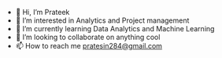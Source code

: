 - 👋 Hi, I’m Prateek
- 👀 I’m interested in Analytics and Project management
- 🌱 I’m currently learning Data Analytics and Machine Learning
- 💞️ I’m looking to collaborate on anything cool
- 📫 How to reach me pratesin284@gmail.com

<!---
Pratesins/Pratesins is a ✨ special ✨ repository because its `README.md` (this file) appears on your GitHub profile.
You can click the Preview link to take a look at your changes.
--->

